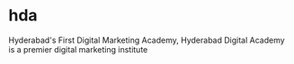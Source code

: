 # hda
Hyderabad's First Digital Marketing Academy, Hyderabad Digital Academy is a premier digital marketing institute 
